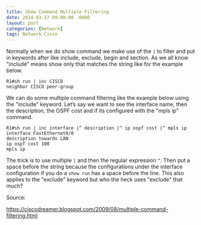 ```yaml
---
title: Show Command Multiple Filtering
date: 2014-03-27 09:00:00 -0800
layout: post
categories: [Network]
tags: Network Cisco
---
```

Normally when we do show command we make use of the `|` to filter and put in keywords after like include, exclude, begin and section. As we all know "include" means show only that matches the string like for the example below.
```
R1#sh run | inc CISCO 
neighbor CISCO peer-group
```

We can do some multiple command filtering like the example below using the "include" keyword. Let&#8217;s say we want to see the interface name, then the description, the OSPF cost and if its configured with the "mpls ip" command.
```
R1#sh run | inc interface |^ description |^ ip ospf cost |^ mpls ip
interface FastEthernet0/0
description towards LAN
ip ospf cost 100
mpls ip
```

The trick is to use multiple `|` and then the regular expression `^`. Then put a space before the string because the configurations under the interface configuration if you do a `show run` has a space before the line. This also applies to the "exclude" keyword but who the heck uses "exclude" that much?


Source:

https://ciscodreamer.blogspot.com/2009/08/multiple-command-filtering.html
